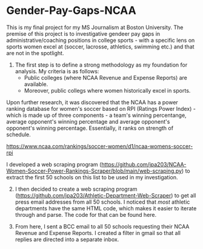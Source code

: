 # Gender-Pay-Gaps-NCAA

This is my final project for my MS Journalism at Boston University.
The premise of this project is to investigative gendeer pay gaps in administrative/coaching positions in college sports - with a specific lens on sports
women excel at (soccer, lacrosse, athletics, swimming etc.) and that are not in the spotlight.


1) The first step is to define a strong methodology as my foundation for analysis. My criteria is as follows:
    - Public colleges (where NCAA Revenue and Expense Reports) are available.
    - Moreover, public collegs where women historically excel in sports.
 
Upon further research, it was discovered that the NCAA has a power ranking database for women's soccer based on RPI (Ratings Power Index) - which is made up of three components - a team's winning percentange, average opponent's winning percentage and average opponent's opponent's winning percentage. Essentially, it ranks on strength of schedule. 

https://www.ncaa.com/rankings/soccer-women/d1/ncaa-womens-soccer-rpi

I developed a web scraping program (https://github.com/jpa203/NCAA-Women-Soccer-Power-Rankings-Scraper/blob/main/web-scraping.py) to extract the first 50 schools on this list to be used in my investigation.
  
  

2) I then decided to create a web scraping program (https://github.com/jpa203/Athletic-Department-Web-Scraper) to get all press email addresses from all 50 schools. I noticed that *most* athletic departments have the same HTML code, which makes it easier to iterate through and parse. The code for that can be found here. 

3) From here, I sent a BCC email to all 50 schools requesting their NCAA Revenue and Expense Reports. I created a filter in gmail so that all replies are directed into a separate inbox.
    
    

